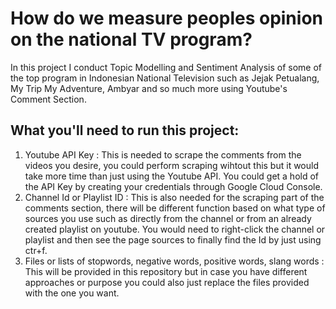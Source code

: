 # How do we measure peoples opinion on the national TV program?

In this project I conduct Topic Modelling and Sentiment Analysis of some of the top program in Indonesian National Television such as Jejak Petualang, My Trip My Adventure, Ambyar and so much more using Youtube's Comment Section.

## What you'll need to run this project:
1. Youtube API Key : This is needed to scrape the comments from the videos you desire, you could perform scraping wihtout this but it would take more time than just using the Youtube API. You could get a hold of the API Key by creating your credentials through Google Cloud Console.
2. Channel Id or Playlist ID : This is also needed for the scraping part of the comments section, there will be different function based on what type of sources you use such as directly from the channel or from an already created playlist on youtube. You would need to right-click the channel or playlist and then see the page sources to finally find the Id by just using ctr+f.
3. Files or lists of stopwords, negative words, positive words, slang words : This will be provided in this repository but in case you have different approaches or purpose you could also just replace the files provided with the one you want.

